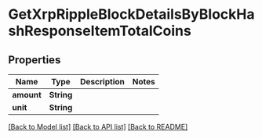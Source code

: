 # GetXrpRippleBlockDetailsByBlockHashResponseItemTotalCoins

## Properties

Name | Type | Description | Notes
------------ | ------------- | ------------- | -------------
**amount** | **String** |  | 
**unit** | **String** |  | 

[[Back to Model list]](../README.md#documentation-for-models) [[Back to API list]](../README.md#documentation-for-api-endpoints) [[Back to README]](../README.md)


